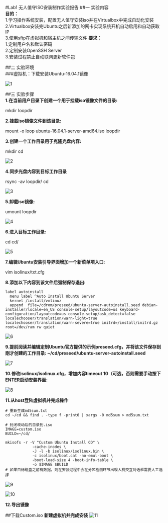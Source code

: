 #Lab1 无人值守ISO安装制作实验报告
##一 实验内容    
**目的：**    
1.学习操作系统安装，配置无人值守安装iso并在Virtualbox中完成自动化安装    
2.Virtualbox安装完Ubuntu之后新添加的网卡实现系统开机自动启用和自动获取IP    
3.使用sftp在虚拟机和宿主机之间传输文件
**要求：**    
1.定制用户名和默认密码    
2.定制安装OpenSSH Server    
3.安装过程禁止自动联网更新软件包

##二 实验环境    
###虚拟机：下载安装Ubuntu-16.04.1镜像

![1](/Users/mabingjie/Desktop/media/14896500944069/1.png)

##三 实验步骤     
**1.在当前用户目录下创建一个用于挂载iso镜像文件的目录:**    

mkdir loopdir

**2.挂载iso镜像文件到该目录:**    

mount -o loop ubuntu-16.04.1-server-amd64.iso loopdir

**3.创建一个工作目录用于克隆光盘内容:**

mkdir cd

![2](/Users/mabingjie/Desktop/media/14896500944069/2.png)

**4.同步光盘内容到目标工作目录**

rsync -av loopdir/ cd

![3](/Users/mabingjie/Desktop/media/14896500944069/3.png)

**5.卸载iso镜像:**

umount loopdir

![4](/Users/mabingjie/Desktop/media/14896500944069/4.png)

**6.进入目标工作目录:**

cd cd/

![5](/Users/mabingjie/Desktop/media/14896500944069/5.png)

**7.编辑Ubuntu安装引导界面增加一个新菜单项入口:**    

vim isolinux/txt.cfg

**8.添加以下内容到该文件后强制保存退出:**

```
label autoinstall
  menu label ^Auto Install Ubuntu Server
  kernel /install/vmlinuz
  append  file=/cdrom/preseed/ubuntu-server-autoinstall.seed debian-installer/locale=en_US console-setup/layoutcode=us keyboard-configuration/layoutcode=us console-setup/ask_detect=false localechooser/translation/warn-light=true localechooser/translation/warn-severe=true initrd=/install/initrd.gz root=/dev/ram rw quiet
```

![6](/Users/mabingjie/Desktop/media/14896500944069/6.png)

**9.提前阅读并编辑定制Ubuntu官方提供的示例preseed.cfg，并将该文件保存到刚才创建的工作目录:  ~/cd/preseed/ubuntu-server-autoinstall.seed**

![7](/Users/mabingjie/Desktop/media/14896500944069/7.png)

**10.修改isolinux/isolinux.cfg，增加内容timeout 10（可选，否则需要手动按下ENTER启动安装界面:**

![8](/Users/mabingjie/Desktop/media/14896500944069/8.png)

**11.从host登陆虚拟机并完成操作**

```
# 重新生成md5sum.txt
cd ~/cd && find . -type f -print0 | xargs -0 md5sum > md5sum.txt

# 封闭改动后的目录到.iso
IMAGE=custom.iso
BUILD=~/cd/

mkisofs -r -V "Custom Ubuntu Install CD" \
            -cache-inodes \
            -J -l -b isolinux/isolinux.bin \
            -c isolinux/boot.cat -no-emul-boot \
            -boot-load-size 4 -boot-info-table \
            -o $IMAGE $BUILD
# 如果目标磁盘之前有数据，则在安装过程中会在分区检测环节出现人机交互对话框需要人工选择
```

![9](/Users/mabingjie/Desktop/media/14896500944069/9.png)

![10](/Users/mabingjie/Desktop/media/14896500944069/10.png)

**12.导出镜像**

##下载Custom.iso
**新建虚拟机并完成安装**
![11](/Users/mabingjie/Desktop/media/14896500944069/11.png)


